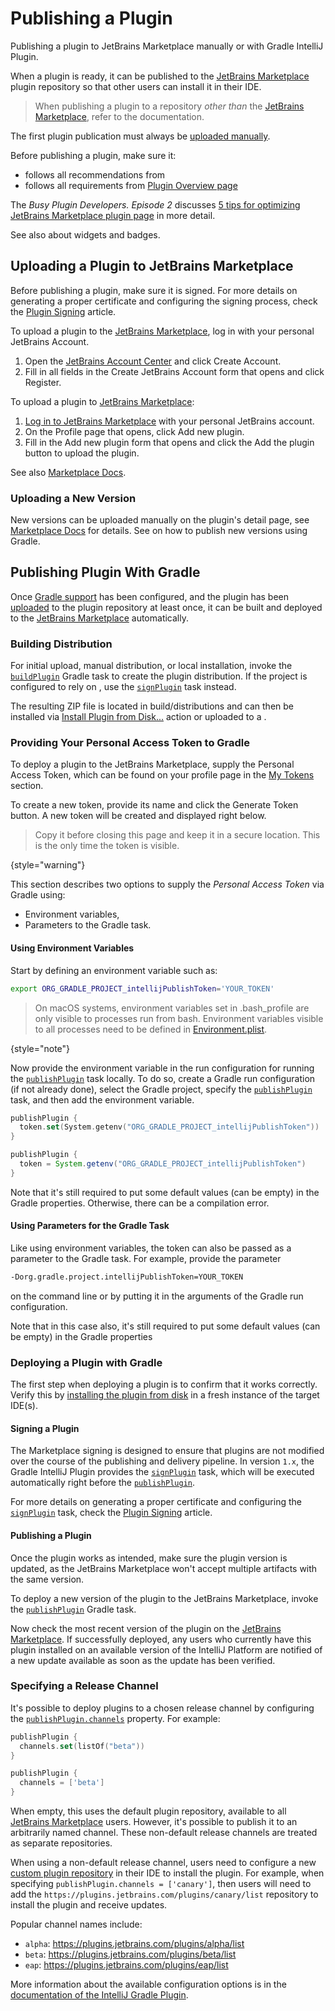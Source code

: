<!-- Copyright 2000-2024 JetBrains s.r.o. and contributors. Use of this source code is governed by the Apache 2.0 license. -->

# Publishing a Plugin

<link-summary>Publishing a plugin to JetBrains Marketplace manually or with Gradle IntelliJ Plugin.</link-summary>

When a plugin is ready, it can be published to the [JetBrains Marketplace](https://plugins.jetbrains.com) plugin repository so that other users can install it in their IDE.

> When publishing a plugin to a repository _other than_ the [JetBrains Marketplace](https://plugins.jetbrains.com), refer to the [](custom_plugin_repository.md) documentation.

The first plugin publication must always be [uploaded manually](#uploading-a-plugin-to-jetbrains-marketplace).

<procedure title="Before Publishing Checklist">

Before publishing a plugin, make sure it:

- follows all recommendations from [](plugin_user_experience.md)
- follows all requirements from [Plugin Overview page](https://plugins.jetbrains.com/docs/marketplace/plugin-overview-page.html)

The _Busy Plugin Developers. Episode 2_ discusses [5 tips for optimizing JetBrains Marketplace plugin page](https://youtu.be/oB1GA9JeeiY?t=52) in more detail.

See also [](marketing.md) about widgets and badges.

</procedure>

<include from="plugin_content.md" element-id="doNotRepackageLibraries"/>

## Uploading a Plugin to JetBrains Marketplace

Before publishing a plugin, make sure it is signed.
For more details on generating a proper certificate and configuring the signing process, check the [Plugin Signing](plugin_signing.md) article.

<procedure title="Creating JetBrains Account">

To upload a plugin to the [JetBrains Marketplace](https://plugins.jetbrains.com), log in with your personal JetBrains Account.

1. Open the [JetBrains Account Center](https://account.jetbrains.com) and click <control>Create Account</control>.
2. Fill in all fields in the <control>Create JetBrains Account</control> form that opens and click <control>Register</control>.

</procedure>

<procedure title="Uploading plugin">

To upload a plugin to [JetBrains Marketplace](https://plugins.jetbrains.com):

1. [Log in to JetBrains Marketplace](https://plugins.jetbrains.com/author/me) with your personal JetBrains account.
2. On the Profile page that opens, click <control>Add new plugin</control>.
3. Fill in the <control>Add new plugin</control> form that opens and click the <control>Add the plugin</control> button to upload the plugin.

See also [Marketplace Docs](https://plugins.jetbrains.com/docs/marketplace/uploading-a-new-plugin.html).

</procedure>

### Uploading a New Version

New versions can be uploaded manually on the plugin's detail page, see [Marketplace Docs](https://plugins.jetbrains.com/docs/marketplace/plugin-updates.html) for details.
See [](#deploying-a-plugin-with-gradle) on how to publish new versions using Gradle.

## Publishing Plugin With Gradle

Once [Gradle support](configuring_plugin_project.md) has been configured, and the plugin has been [uploaded](#uploading-a-plugin-to-jetbrains-marketplace) to the plugin repository at least once, it can be built and deployed to the [JetBrains Marketplace](https://plugins.jetbrains.com) automatically.

### Building Distribution

For initial upload, manual distribution, or local installation, invoke the [`buildPlugin`](tools_gradle_intellij_plugin.md#tasks-buildplugin) Gradle task to create the plugin distribution.
If the project is configured to rely on [](plugin_signing.md), use the [`signPlugin`](tools_gradle_intellij_plugin.md#tasks-signplugin) task instead.

The resulting ZIP file is located in <path>build/distributions</path> and can then be installed via [<ui-path>Install Plugin from Disk...</ui-path>](https://www.jetbrains.com/help/idea/managing-plugins.html#install_plugin_from_disk) action
or uploaded to a [](custom_plugin_repository.md).

### Providing Your Personal Access Token to Gradle

To deploy a plugin to the JetBrains Marketplace, supply the Personal Access Token, which can be found on your profile page in the [My Tokens](https://plugins.jetbrains.com/author/me/tokens) section.

To create a new token, provide its name and click the <control>Generate Token</control> button.
A new token will be created and displayed right below.

> Copy it before closing this page and keep it in a secure location.
> This is the only time the token is visible.
>
{style="warning"}

This section describes two options to supply the _Personal Access Token_ via Gradle using:

* Environment variables,
* Parameters to the Gradle task.

#### Using Environment Variables

Start by defining an environment variable such as:

```bash
export ORG_GRADLE_PROJECT_intellijPublishToken='YOUR_TOKEN'
```

> On macOS systems, environment variables set in <path>.bash_profile</path> are only visible to processes run from bash.
> Environment variables visible to all processes need to be defined in [Environment.plist](https://developer.apple.com/library/archive/qa/qa1067/_index.html).
>
{style="note"}

Now provide the environment variable in the run configuration for running the [`publishPlugin`](tools_gradle_intellij_plugin.md#tasks-publishplugin) task locally.
To do so, create a Gradle run configuration (if not already done), select the Gradle project, specify the [`publishPlugin`](tools_gradle_intellij_plugin.md#tasks-publishplugin) task, and then add the environment variable.

<tabs group="languages">
<tab title="Kotlin" group-key="kotlin">

```kotlin
publishPlugin {
  token.set(System.getenv("ORG_GRADLE_PROJECT_intellijPublishToken"))
}
```

</tab>
<tab title="Groovy" group-key="groovy">

```groovy
publishPlugin {
  token = System.getenv("ORG_GRADLE_PROJECT_intellijPublishToken")
}
```

</tab>
</tabs>


Note that it's still required to put some default values (can be empty) in the Gradle properties. Otherwise, there can be a compilation error.

#### Using Parameters for the Gradle Task

Like using environment variables, the token can also be passed as a parameter to the Gradle task.
For example, provide the parameter

```bash
-Dorg.gradle.project.intellijPublishToken=YOUR_TOKEN
```

on the command line or by putting it in the arguments of the Gradle run configuration.

Note that in this case also, it's still required to put some default values (can be empty) in the Gradle properties

### Deploying a Plugin with Gradle

The first step when deploying a plugin is to confirm that it works correctly.
Verify this by [installing the plugin from disk](https://www.jetbrains.com/help/idea/managing-plugins.html) in a fresh instance of the target IDE(s).

#### Signing a Plugin

The Marketplace signing is designed to ensure that plugins are not modified over the course of the publishing and delivery pipeline.
In version `1.x`, the Gradle IntelliJ Plugin provides the [`signPlugin`](tools_gradle_intellij_plugin.md#tasks-signplugin) task, which will be executed automatically right before the [`publishPlugin`](tools_gradle_intellij_plugin.md#tasks-publishplugin).

For more details on generating a proper certificate and configuring the [`signPlugin`](tools_gradle_intellij_plugin.md#tasks-signplugin) task, check the [Plugin Signing](plugin_signing.md) article.

#### Publishing a Plugin

Once the plugin works as intended, make sure the plugin version is updated, as the JetBrains Marketplace won't accept multiple artifacts with the same version.

To deploy a new version of the plugin to the JetBrains Marketplace, invoke the [`publishPlugin`](tools_gradle_intellij_plugin.md#tasks-publishplugin) Gradle task.

Now check the most recent version of the plugin on the [JetBrains Marketplace](https://plugins.jetbrains.com/).
If successfully deployed, any users who currently have this plugin installed on an available version of the IntelliJ Platform are notified of a new update available as soon as the update has been verified.

### Specifying a Release Channel

It's possible to deploy plugins to a chosen release channel by configuring the [`publishPlugin.channels`](tools_gradle_intellij_plugin.md#tasks-publishplugin-channels) property.
For example:

<tabs group="languages">
<tab title="Kotlin" group-key="kotlin">

```kotlin
publishPlugin {
  channels.set(listOf("beta"))
}
```

</tab>
<tab title="Groovy" group-key="groovy">

```groovy
publishPlugin {
  channels = ['beta']
}
```

</tab>
</tabs>

When empty, this uses the default plugin repository, available to all [JetBrains Marketplace](https://plugins.jetbrains.com/) users.
However, it's possible to publish it to an arbitrarily named channel.
These non-default release channels are treated as separate repositories.

When using a non-default release channel, users need to configure a new [custom plugin repository](https://www.jetbrains.com/help/idea/managing-plugins.html#repos) in their IDE to install the plugin.
For example, when specifying `publishPlugin.channels = ['canary']`, then users will need to add the `https://plugins.jetbrains.com/plugins/canary/list` repository to install the plugin and receive updates.

Popular channel names include:

* `alpha`: https://plugins.jetbrains.com/plugins/alpha/list
* `beta`: https://plugins.jetbrains.com/plugins/beta/list
* `eap`: https://plugins.jetbrains.com/plugins/eap/list

More information about the available configuration options is in the [documentation of the IntelliJ Gradle Plugin](tools_gradle_intellij_plugin.md#tasks-publishplugin).
